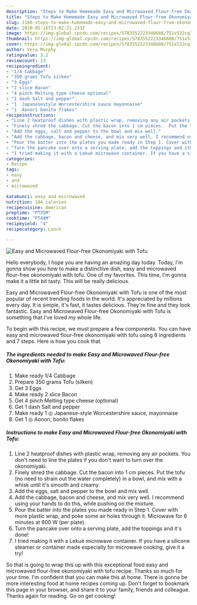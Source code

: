 ```yaml
---
description: "Steps to Make Homemade Easy and Microwaved Flour-free Okonomiyaki with Tofu"
title: "Steps to Make Homemade Easy and Microwaved Flour-free Okonomiyaki with Tofu"
slug: 2160-steps-to-make-homemade-easy-and-microwaved-flour-free-okonomiyaki-with-tofu
date: 2020-05-16T23:02:21.233Z
image: https://img-global.cpcdn.com/recipes/5783552223346688/751x532cq70/easy-and-microwaved-flour-free-okonomiyaki-with-tofu-recipe-main-photo.jpg
thumbnail: https://img-global.cpcdn.com/recipes/5783552223346688/751x532cq70/easy-and-microwaved-flour-free-okonomiyaki-with-tofu-recipe-main-photo.jpg
cover: https://img-global.cpcdn.com/recipes/5783552223346688/751x532cq70/easy-and-microwaved-flour-free-okonomiyaki-with-tofu-recipe-main-photo.jpg
author: Vera Murphy
ratingvalue: 3.2
reviewcount: 13
recipeingredient:
- "1/4 Cabbage"
- "350 grams Tofu silken"
- "3 Eggs"
- "2 slice Bacon"
- "4 pinch Melting type cheese optional"
- "1 dash Salt and pepper"
- "1  Japanesestyle Worcestershire sauce mayonnaise"
- "1  Aonori bonito flakes"
recipeinstructions:
- "Line 2 heatproof dishes with plastic wrap, removing any air pockets. You don&#39;t need to line the plates if you don&#39;t want to turn over the okonomiyaki."
- "Finely shred the cabbage. Cut the bacon into 1 cm pieces.  Put the tofu (no need to strain out the water completely) in a bowl, and mix with a whisk until it&#39;s smooth and creamy."
- "Add the eggs, salt and pepper to the bowl and mix well."
- "Add the cabbage, bacon and cheese, and mix very well. I recommend using your hands to do this, while pushing on the mixture."
- "Pour the batter into the plates you made ready in Step 1. Cover with more plastic wrap, and poke some air holes through it. Microwave for 6 minutes at 600 W (per plate)."
- "Turn the pancake over onto a serving plate, add the toppings and it&#39;s done!"
- "I tried making it with a Lekué microwave container. If you have a silicone steamer or container made especially for microwave cooking, give it a try!"
categories:
- Recipe
tags:
- easy
- and
- microwaved

katakunci: easy and microwaved 
nutrition: 184 calories
recipecuisine: American
preptime: "PT35M"
cooktime: "PT44M"
recipeyield: "4"
recipecategory: Lunch

---
```



![Easy and Microwaved Flour-free Okonomiyaki with Tofu](https://img-global.cpcdn.com/recipes/5783552223346688/751x532cq70/easy-and-microwaved-flour-free-okonomiyaki-with-tofu-recipe-main-photo.jpg)

Hello everybody, I hope you are having an amazing day today. Today, I'm gonna show you how to make a distinctive dish, easy and microwaved flour-free okonomiyaki with tofu. One of my favorites. This time, I'm gonna make it a little bit tasty. This will be really delicious.



Easy and Microwaved Flour-free Okonomiyaki with Tofu is one of the most popular of recent trending foods in the world. It's appreciated by millions every day. It is simple, it's fast, it tastes delicious. They're fine and they look fantastic. Easy and Microwaved Flour-free Okonomiyaki with Tofu is something that I've loved my whole life.


To begin with this recipe, we must prepare a few components. You can have easy and microwaved flour-free okonomiyaki with tofu using 8 ingredients and 7 steps. Here is how you cook that.

<!--inarticleads1-->

##### The ingredients needed to make Easy and Microwaved Flour-free Okonomiyaki with Tofu:

1. Make ready 1/4 Cabbage
1. Prepare 350 grams Tofu (silken)
1. Get 3 Eggs
1. Make ready 2 slice Bacon
1. Get 4 pinch Melting type cheese (optional)
1. Get 1 dash Salt and pepper
1. Make ready 1 ◎ Japanese-style Worcestershire sauce, mayonnaise
1. Get 1 ◎ Aonori, bonito flakes




<!--inarticleads2-->

##### Instructions to make Easy and Microwaved Flour-free Okonomiyaki with Tofu:

1. Line 2 heatproof dishes with plastic wrap, removing any air pockets. You don&#39;t need to line the plates if you don&#39;t want to turn over the okonomiyaki.
1. Finely shred the cabbage. Cut the bacon into 1 cm pieces.  Put the tofu (no need to strain out the water completely) in a bowl, and mix with a whisk until it&#39;s smooth and creamy.
1. Add the eggs, salt and pepper to the bowl and mix well.
1. Add the cabbage, bacon and cheese, and mix very well. I recommend using your hands to do this, while pushing on the mixture.
1. Pour the batter into the plates you made ready in Step 1. Cover with more plastic wrap, and poke some air holes through it. Microwave for 6 minutes at 600 W (per plate).
1. Turn the pancake over onto a serving plate, add the toppings and it&#39;s done!
1. I tried making it with a Lekué microwave container. If you have a silicone steamer or container made especially for microwave cooking, give it a try!




So that is going to wrap this up with this exceptional food easy and microwaved flour-free okonomiyaki with tofu recipe. Thanks so much for your time. I'm confident that you can make this at home. There is gonna be more interesting food at home recipes coming up. Don't forget to bookmark this page in your browser, and share it to your family, friends and colleague. Thanks again for reading. Go on get cooking!
